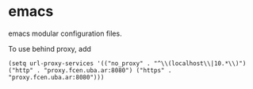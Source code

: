 # emacs
emacs modular configuration files.

To use behind proxy, add

`(setq url-proxy-services
   '(("no_proxy" . "^\\(localhost\\|10.*\\)")
     ("http" . "proxy.fcen.uba.ar:8080")
     ("https" . "proxy.fcen.uba.ar:8080")))`

